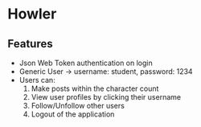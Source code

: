 # Howler

## Features
- Json Web Token authentication on login
- Generic User -> username: student, password: 1234
- Users can:
  1. Make posts within the character count
  2. View user profiles by clicking their username
  3. Follow/Unfollow other users
  4. Logout of the application
